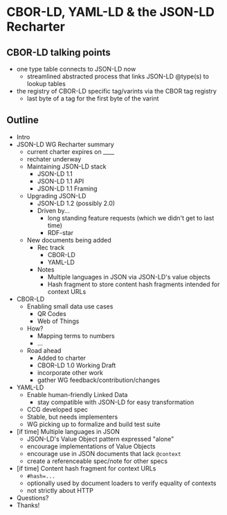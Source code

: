 # CBOR-LD, YAML-LD & the JSON-LD Recharter

## CBOR-LD talking points
- one type table connects to JSON-LD now
  - streamlined abstracted process that links JSON-LD @type(s) to lookup tables
- the registry of CBOR-LD specific tag/varints via the CBOR tag registry
  - last byte of a tag for the first byte of the varint


## Outline

* Intro
* JSON-LD WG Recharter summary
  * current charter expires on ____
  * rechater underway
  * Maintaining JSON-LD stack
    * JSON-LD 1.1
    * JSON-LD 1.1 API
    * JSON-LD 1.1 Framing
  * Upgrading JSON-LD
    * JSON-LD 1.2 (possibly 2.0)
    * Driven by...
      * long standing feature requests (which we didn't get to last time)
      * RDF-star
  * New documents being added
    * Rec track
      * CBOR-LD
      * YAML-LD
    * Notes
      * Multiple languages in JSON via JSON-LD's value objects
      * Hash fragment to store content hash fragments intended for context URLs
* CBOR-LD
  * Enabling small data use cases
    * QR Codes
    * Web of Things
  * How?
    * Mapping terms to numbers
    * ...
  * Road ahead
    * Added to charter
    * CBOR-LD 1.0 Working Draft
    * incorporate other work
    * gather WG feedback/contribution/changes
* YAML-LD
  * Enable human-friendly Linked Data
    * stay compatible with JSON-LD for easy transformation
  * CCG developed spec
  * Stable, but needs implementers
  * WG picking up to formalize and build test suite
* [if time] Multiple languages in JSON
  * JSON-LD's Value Object pattern expressed "alone"
  * encourage implementations of Value Objects
  * encourage use in JSON documents that lack `@context`
  * create a referenceable spec/note for other specs
* [if time] Content hash fragment for context URLs
  * `#hash=...`
  * optionally used by document loaders to verify equality of contexts
  * not strictly about HTTP
* Questions?
* Thanks!